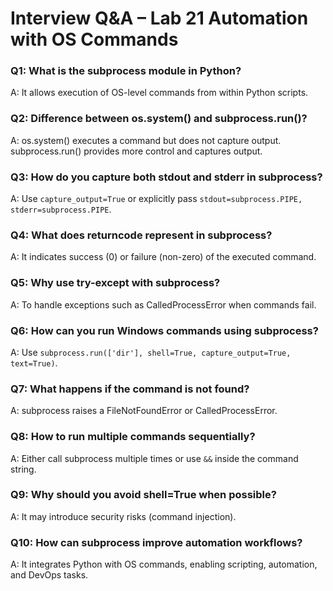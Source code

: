 # Interview Q&A – Lab 21 Automation with OS Commands

### Q1: What is the subprocess module in Python?
A: It allows execution of OS-level commands from within Python scripts.

### Q2: Difference between os.system() and subprocess.run()?
A: os.system() executes a command but does not capture output. subprocess.run() provides more control and captures output.

### Q3: How do you capture both stdout and stderr in subprocess?
A: Use `capture_output=True` or explicitly pass `stdout=subprocess.PIPE, stderr=subprocess.PIPE`.

### Q4: What does returncode represent in subprocess?
A: It indicates success (0) or failure (non-zero) of the executed command.

### Q5: Why use try-except with subprocess?
A: To handle exceptions such as CalledProcessError when commands fail.

### Q6: How can you run Windows commands using subprocess?
A: Use `subprocess.run(['dir'], shell=True, capture_output=True, text=True)`.

### Q7: What happens if the command is not found?
A: subprocess raises a FileNotFoundError or CalledProcessError.

### Q8: How to run multiple commands sequentially?
A: Either call subprocess multiple times or use `&&` inside the command string.

### Q9: Why should you avoid shell=True when possible?
A: It may introduce security risks (command injection).

### Q10: How can subprocess improve automation workflows?
A: It integrates Python with OS commands, enabling scripting, automation, and DevOps tasks.
